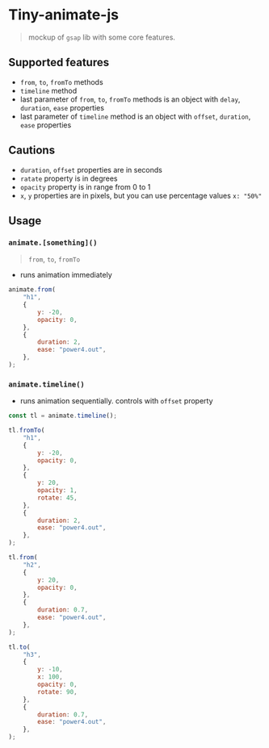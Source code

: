 # Tiny-animate-js

> mockup of `gsap` lib with some core features.

## Supported features

- `from`, `to`, `fromTo` methods
- `timeline` method
- last parameter of `from`, `to`, `fromTo` methods is an object with `delay`, `duration`, `ease` properties
- last parameter of `timeline` method is an object with `offset`, `duration`, `ease` properties

## Cautions

- `duration`, `offset` properties are in seconds
- `ratate` property is in degrees
- `opacity` property is in range from 0 to 1
- `x`, `y` properties are in pixels, but you can use percentage values `x: "50%"`

## Usage

### `animate.[something]()`

> `from`, `to`, `fromTo`

- runs animation immediately

```js
animate.from(
    "h1",
    {
        y: -20,
        opacity: 0,
    },
    {
        duration: 2,
        ease: "power4.out",
    },
);
```

### `animate.timeline()`

- runs animation sequentially. controls with `offset` property

```js
const tl = animate.timeline();

tl.fromTo(
    "h1",
    {
        y: -20,
        opacity: 0,
    },
    {
        y: 20,
        opacity: 1,
        rotate: 45,
    },
    {
        duration: 2,
        ease: "power4.out",
    },
);

tl.from(
    "h2",
    {
        y: 20,
        opacity: 0,
    },
    {
        duration: 0.7,
        ease: "power4.out",
    },
);

tl.to(
    "h3",
    {
        y: -10,
        x: 100,
        opacity: 0,
        rotate: 90,
    },
    {
        duration: 0.7,
        ease: "power4.out",
    },
);

```
